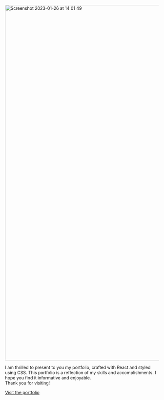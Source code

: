 <img width="1163" alt="Screenshot 2023-01-26 at 14 01 49" src="https://user-images.githubusercontent.com/100241036/214900416-9a6778a7-423f-405d-b1ca-0ce0534d2bcf.png">

I am thrilled to present to you my portfolio, crafted with React and styled using CSS. This portfolio is a reflection of my skills and accomplishments. I hope you find it informative and enjoyable. <br/>
Thank you for visiting!

[Visit the portfolio](https://portfolio-paulacelman.vercel.app/)

